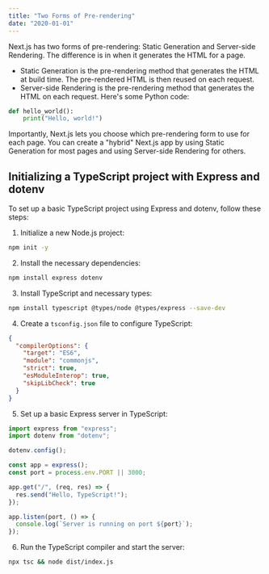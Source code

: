```yaml
---
title: "Two Forms of Pre-rendering"
date: "2020-01-01"
---
```


Next.js has two forms of pre-rendering: Static Generation and Server-side Rendering. The difference is in when it generates the HTML for a page.

- Static Generation is the pre-rendering method that generates the HTML at build time. The pre-rendered HTML is then reused on each request.
- Server-side Rendering is the pre-rendering method that generates the HTML on each request.
  Here's some Python code:

```python
def hello_world():
    print("Hello, world!")
```

Importantly, Next.js lets you choose which pre-rendering form to use for each page. You can create a "hybrid" Next.js app by using Static Generation for most pages and using Server-side Rendering for others.

## Initializing a TypeScript project with Express and dotenv

To set up a basic TypeScript project using Express and dotenv, follow these steps:

1. Initialize a new Node.js project:

```bash
npm init -y
```

2. Install the necessary dependencies:

```bash
npm install express dotenv
```

3. Install TypeScript and necessary types:

```bash
npm install typescript @types/node @types/express --save-dev
```

4. Create a `tsconfig.json` file to configure TypeScript:

```json
{
  "compilerOptions": {
    "target": "ES6",
    "module": "commonjs",
    "strict": true,
    "esModuleInterop": true,
    "skipLibCheck": true
  }
}
```

5. Set up a basic Express server in TypeScript:

```typescript
import express from "express";
import dotenv from "dotenv";

dotenv.config();

const app = express();
const port = process.env.PORT || 3000;

app.get("/", (req, res) => {
  res.send("Hello, TypeScript!");
});

app.listen(port, () => {
  console.log(`Server is running on port ${port}`);
});
```

6. Run the TypeScript compiler and start the server:

```bash
npx tsc && node dist/index.js
```

